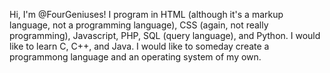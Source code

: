 Hi, I'm @FourGeniuses! I program in HTML (although it's a markup language, not a programming language), CSS (again, not really programming), Javascript, PHP, SQL (query language), and Python. I would like to learn C, C++, and Java. I would like to someday create a programmong language and an operating system of my own.

<!---
FourGeniuses/FourGeniuses is a ✨ special ✨ repository because its `README.md` (this file) appears on your GitHub profile.
You can click the Preview link to take a look at your changes.
--->
